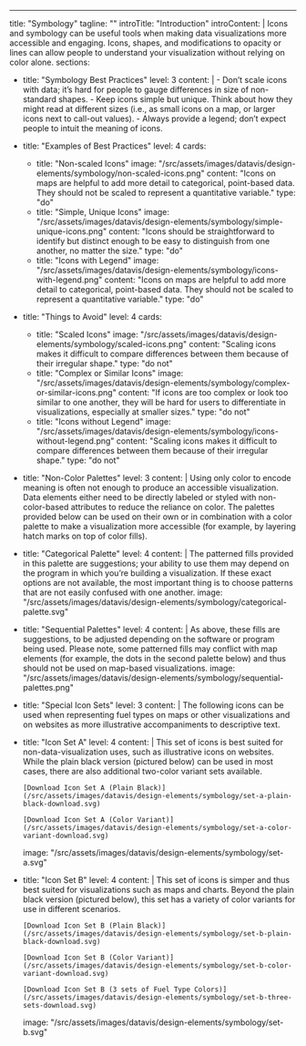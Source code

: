 ---
title: "Symbology"
tagline: ""
introTitle: "Introduction"
introContent: | 
        Icons and symbology can be useful tools when making data visualizations more accessible and engaging. Icons, shapes, and modifications to opacity or lines can allow people to understand your visualization without relying on color alone. 
sections:
  - title: "Symbology Best Practices"
    level: 3
    content: |
        - Don’t scale icons with data; it’s hard for people to gauge differences in size of non-standard shapes.
        - Keep icons simple but unique. Think about how they might read at different sizes (i.e., as small icons on a map, or larger icons next to call-out values).
        - Always provide a legend; don’t expect people to intuit the meaning of icons.
  - title: "Examples of Best Practices"
    level: 4
    cards:
    - title: "Non-scaled Icons"
      image: "/src/assets/images/datavis/design-elements/symbology/non-scaled-icons.png"
      content: "Icons on maps are helpful to add more detail to categorical, point-based data. They should not be scaled to represent a quantitative variable."
      type: "do"
    - title: "Simple, Unique Icons"
      image: "/src/assets/images/datavis/design-elements/symbology/simple-unique-icons.png"
      content: "Icons should be straightforward to identify but distinct enough to be easy to distinguish from one another, no matter the size."
      type: "do"
    - title: "Icons with Legend"
      image: "/src/assets/images/datavis/design-elements/symbology/icons-with-legend.png"
      content: "Icons on maps are helpful to add more detail to categorical, point-based data. They should not be scaled to represent a quantitative variable."
      type: "do"
  - title: "Things to Avoid"
    level: 4
    cards:
    - title: "Scaled Icons"
      image: "/src/assets/images/datavis/design-elements/symbology/scaled-icons.png"
      content: "Scaling icons makes it difficult to compare differences between them because of their irregular shape."
      type: "do not"
    - title: "Complex or Similar Icons"
      image: "/src/assets/images/datavis/design-elements/symbology/complex-or-similar-icons.png"
      content: "If icons are too complex or look too similar to one another, they will be hard for users to differentiate in visualizations, especially at smaller sizes."
      type: "do not"
    - title: "Icons without Legend"
      image: "/src/assets/images/datavis/design-elements/symbology/icons-without-legend.png"
      content: "Scaling icons makes it difficult to compare differences between them because of their irregular shape."
      type: "do not"
  - title: "Non-Color Palettes"
    level: 3
    content: |
       Using only color to encode meaning is often not enough to produce an accessible visualization. Data elements either need to be directly labeled or styled with non-color-based attributes to reduce the reliance on color. The palettes provided below can be used on their own or in combination with a color palette to make a visualization more accessible (for example, by layering hatch marks on top of color fills).
  - title: "Categorical Palette"
    level: 4
    content: |
       The patterned fills provided in this palette are suggestions; your ability to use them may depend on the program in which you’re building a visualization. If these exact options are not available, the most important thing is to choose patterns that are not easily confused with one another. 
    image: "/src/assets/images/datavis/design-elements/symbology/categorical-palette.svg"
  - title: "Sequential Palettes"
    level: 4
    content: |
       As above, these fills are suggestions, to be adjusted depending on the software or program being used. Please note, some patterned fills may conflict with map elements (for example, the dots in the second palette below) and thus should not be used on map-based visualizations. 
    image: "/src/assets/images/datavis/design-elements/symbology/sequential-palettes.png"
  - title: "Special Icon Sets"
    level: 3
    content: |
       The following icons can be used when representing fuel types on maps or other visualizations and on websites as more illustrative accompaniments to descriptive text. 
  - title: "Icon Set A"
    level: 4
    content: |
       This set of icons is best suited for non-data-visualization uses, such as illustrative icons on websites. While the plain black version (pictured below) can be used in most cases, there are also additional two-color variant sets available.

        [Download Icon Set A (Plain Black)](/src/assets/images/datavis/design-elements/symbology/set-a-plain-black-download.svg)

        [Download Icon Set A (Color Variant)](/src/assets/images/datavis/design-elements/symbology/set-a-color-variant-download.svg)
    image: "/src/assets/images/datavis/design-elements/symbology/set-a.svg"
  - title: "Icon Set B"
    level: 4
    content: |
       This set of icons is simper and thus best suited for visualizations such as maps and charts. Beyond the plain black version (pictured below), this set has a variety of color variants for use in different scenarios.

        [Download Icon Set B (Plain Black)](/src/assets/images/datavis/design-elements/symbology/set-b-plain-black-download.svg)

        [Download Icon Set B (Color Variant)](/src/assets/images/datavis/design-elements/symbology/set-b-color-variant-download.svg)

        [Download Icon Set B (3 sets of Fuel Type Colors)](/src/assets/images/datavis/design-elements/symbology/set-b-three-sets-download.svg)
    image: "/src/assets/images/datavis/design-elements/symbology/set-b.svg"
